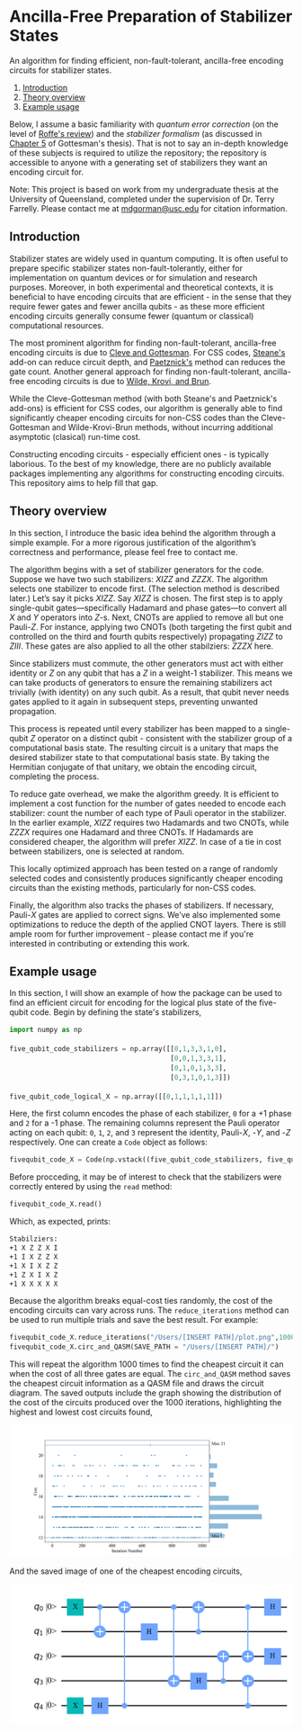 # Ancilla-Free Preparation of Stabilizer States

An algorithm for finding efficient, non-fault-tolerant, ancilla-free encoding circuits for stabilizer states.

1. [Introduction](#introduction)
2. [Theory overview](#theory)
3. [Example usage](#eg)

Below, I assume a basic familiarity with *quantum error correction* (on the level of [Roffe's review](https://arxiv.org/pdf/1907.11157))
and the *stabilizer formalism* (as discussed in [Chapter 5](https://arxiv.org/pdf/quant-ph/9705052) of Gottesman's thesis).
That is not to say an in-depth knowledge of these subjects is required to utilize the repository; the repository is accessible
to anyone with a generating set of stabilizers they want an encoding circuit for.

Note: This project is based on work from my undergraduate thesis at the University of Queensland, completed under the 
supervision of Dr. Terry Farrelly. Please contact me at [mdgorman@usc.edu](mailto:mdgorman@usc.edu) for citation information.

## Introduction <a name="introduction"></a>

Stabilizer states are widely used in quantum computing. It is often useful to prepare specific stabilizer states non-fault-tolerantly,
either for implementation on quantum devices or for simulation and research purposes.
Moreover, in both experimental and theoretical contexts, it is beneficial to have encoding circuits that are efficient - in the sense that they
require fewer gates and fewer ancilla qubits - as these more efficient encoding circuits generally consume fewer (quantum or classical) computational resources.

The most prominent algorithm for finding non-fault-tolerant, 
ancilla-free encoding circuits is due to [Cleve and Gottesman](https://arxiv.org/pdf/quant-ph/9607030). For CSS codes,
[Steane's](https://arxiv.org/pdf/quant-ph/0202036) add-on can reduce circuit depth, and [Paetznick's](https://arxiv.org/pdf/1410.5124)
method can reduces the gate count.
Another general approach for finding non-fault-tolerant, 
ancilla-free encoding circuits is due to [Wilde, Krovi, and Brun](https://arxiv.org/pdf/0708.3699).

While the Cleve-Gottesman method (with both Steane's and Paetznick's add-ons) is efficient for CSS codes, 
our algorithm is generally able to find significantly cheaper encoding circuits for non-CSS codes than the Cleve-Gottesman and Wilde-Krovi-Brun methods,
without incurring additional asymptotic (clasical) run-time cost.

Constructing encoding circuits - especially efficient ones - is typically laborious.
To the best of my knowledge, there are no publicly available packages implementing any algorithms 
for constructing encoding circuits.
This repository aims to help fill that gap.


## Theory overview <a name="theory"></a>

In this section, I introduce the basic idea behind the algorithm through a simple example. For a more rigorous 
justification of the algorithm’s correctness and performance, please feel free to contact me.

The algorithm begins with a set of stabilizer generators for the code. Suppose we have two such stabilizers: $XIZZ$ and $ZZZX$.
The algorithm selects one stabilizer to encode first. (The selection method is described later.) Let’s say it picks $XIZZ$. Say 
$XIZZ$ is chosen. The first step is to apply single-qubit gates—specifically Hadamard and phase gates—to convert all $X$
and $Y$ operators into $Z$-s. Next, CNOTs are applied to remove all but one Pauli-$Z$. For instance, applying two CNOTs
(both targeting the first qubit and controlled on the third and fourth qubits respectively) propagating $ZIZZ$ to $ZIII$.
These gates are also applied to all the other stabilziers: $ZZZX$ here.

Since stabilizers must commute, the other generators must act with either identity or $Z$ on any qubit that has a $Z$ in
a weight-1 stabilizer. This means we can take products of generators to ensure the remaining stabilizers act trivially 
(with identity) on any such qubit. As a result, that qubit never needs gates applied to it again in subsequent steps, preventing 
unwanted propagation.
 
This process is repeated until every stabilizer has been mapped to a single-qubit $Z$ operator on a distinct qubit - consistent 
with the stabilizer group of a computational basis state. The resulting circuit is a unitary that maps the 
desired stabilizer state to that computational basis state. By taking the Hermitian conjugate of that unitary, we obtain the encoding 
circuit, completing the process.

To reduce gate overhead, we make the algorithm greedy. It is efficient to implement a cost function
for the number of gates needed to encode each stabilizer: count the number of each type of Pauli operator in the stabilizer.
In the earlier example, $XIZZ$ requires two Hadamards and two CNOTs, while $ZZZX$ requires one Hadamard and three CNOTs.
If Hadamards are considered cheaper, the algorithm will prefer $XIZZ$. In case of a tie in cost between stabilizers, one
is selected at random.

This locally optimized approach has been tested on a range of randomly selected codes and consistently produces 
significantly cheaper encoding circuits than the existing methods, particularly for non-CSS codes.

Finally, the algorithm also tracks the phases of stabilizers. If necessary, Pauli-$X$ gates are applied to correct signs. 
We’ve also implemented some optimizations to reduce the depth of the applied CNOT layers. There is still ample room for 
further improvement - please contact me if you're interested in contributing or extending this work.

## Example usage <a name="eg"></a>

In this section, I will show an example of how the package can be used to find an efficient circuit for encoding for 
the logical plus state of the five-qubit code. Begin by defining the state's stabilizers,

```python
import numpy as np

five_qubit_code_stabilizers = np.array([[0,1,3,3,1,0],
                                        [0,0,1,3,3,1],
                                        [0,1,0,1,3,3],
                                        [0,3,1,0,1,3]])

five_qubit_code_logical_X = np.array([[0,1,1,1,1,1]])
```

Here, the first column encodes the phase of each stabilizer, ```0``` for a +1 phase and ```2``` for a -1 phase.
The remaining columns represent the Pauli operator acting on each qubit: ```0```, ```1```, ```2```, and ```3``` represent 
the identity, Pauli-$X$, -$Y$, and -$Z$ respectively.
One can create a ```Code``` object as follows:

```python
fivequbit_code_X = Code(np.vstack((five_qubit_code_stabilizers, five_qubit_code_logical_X)))
```

Before procceding, it may be of interest to check that the stabilizers were correctly entered by using the ```read``` method:

```python
fivequbit_code_X.read()
```

Which, as expected, prints:

```
Stabilziers: 
+1 X Z Z X I 
+1 I X Z Z X 
+1 X I X Z Z 
+1 Z X I X Z 
+1 X X X X X 
```

Because the algorithm breaks equal-cost ties randomly, the cost of the encoding circuits can vary across runs.
The ```reduce_iterations``` method can be used to run multiple
trials and save the best result. For example:

```python
fivequbit_code_X.reduce_iterations("/Users/[INSERT PATH]/plot.png",1000,1,1,1)
fivequbit_code_X.circ_and_QASM(SAVE_PATH = "/Users/[INSERT PATH]/")
```

This will repeat the algorithm 1000 times to find the cheapest circuit it can when the cost of all three gates are equal.
The ```circ_and_QASM``` method saves the cheapest circuit information as a QASM file and draws the circuit diagram. The saved outputs
include the graph showing the distribution of the cost of the circuits produced over the 1000 iterations, highlighting the highest and lowest cost
circuits found,

![](plot.png)

And the saved image of one of the cheapest encoding circuits,

![](PNG_806024.png)



